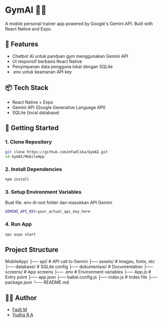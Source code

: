 # GymAI 🏋️‍♂️

A mobile personal trainer app powered by Google's Gemini API. Built with React Native and Expo.

## 📱 Features

- Chatbot AI untuk panduan gym menggunakan Gemini API
- UI responsif berbasis React Native
- Penyimpanan data pengguna lokal dengan SQLite
- .env untuk keamanan API key

## 📦 Tech Stack

- React Native + Expo
- Gemini API (Google Generative Language API)
- SQLite (local database)

## 🚀 Getting Started

### 1. Clone Repository
```bash
git clone https://github.com/mfadlika/GymAI.git
cd GymAI/MobileApp
```

### 2. Install Dependencies
```bash
npm install
```

### 3. Setup Environment Variables
Buat file .env di root folder dan masukkan API Gemini
```bash
GEMINI_API_KEY=your_actual_api_key_here
```

### 4. Run App
```bash
npx expo start
```

## Project Structure

MobileApp/
├── api/               # API call to Gemini
├── assets/            # Images, fonts, etc
├── database/          # SQLite config
├── dokumentasi/       # Documentation
├── screens/           # App screens
├── .env               # Environment variables
├── App.js             # Entry point
├── app.json
├── babel.config.js
├── index.js           # Index file
├── package.json
└── README.md

## 👨‍💻 Author

- [Fadli M](https://github.com/mfadlika)
- [Yudha R A](https://github.com/YudhaRizkyAbdullah)
